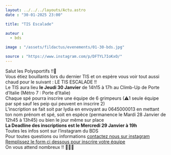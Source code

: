 ```yaml
---
layout: ../../../layouts/Actu.astro
date : "30-01-2025 23:00"

title: "TIS Escalade"

auteur :
  - bds

image : "/assets/fildactus/evenements/01-30-bds.jpg"

source : "https://www.instagram.com/p/DFTYL7IoKxO/"
---
```


Salut les Polysportifs !!🐰  
Vous étiez bouillants lors du dernier TIS et on espère vous voir tout aussi chaud pour le suivant : LE TIS ESCALADE !!  
Le TIS aura lieu __le Jeudi 30 Janvier__ de 14h15 à 17h au Climb-Up de Porte d’Italie (Métro 7 : Porte d’Italie)  
Chaque spé pourra inscrire une équipe de 6 grimpeurs (⚠1 seule équipe par spé sauf les peip qui peuvent en inscrire 2)  
L’inscription se fait soit par lydia en envoyant au 0645000013 en mettant ton nom prénom et spé, soit en espèce (permanence le Mardi 28 Janvier de 12h45 à 13h45) ou bien le jour même sur place  
__La Deadline des inscriptions est le Mercredi 29 Janvier à 19h__  
Toutes les infos sont sur l’instagram du BDS  
Pour toutes questions ou informations [contactez nous sur instagram](https://www.instagram.com/bds_polytech_sorbonne/)  
[Remplissez le form ci dessous pour inscrire votre équipe](https://docs.google.com/forms/d/e/1FAIpQLSfsO2OS9ncPZew4Q80U--YLR_yh3FBwJ8_3yo-1_0dMZ577OA/viewform)  
On vous attend nombreux !! 🧗‍♂🐰